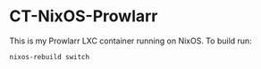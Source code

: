 # CT-NixOS-Prowlarr
This is my Prowlarr LXC container running on NixOS. To build run:
```shell
nixos-rebuild switch
```
